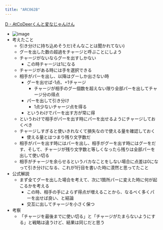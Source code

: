 ```yaml
---
title: "ARC062B"
---
```


[D - AtCoDeerくんと変なじゃんけん](https://atcoder.jp/contests/arc062/tasks/arc062_b)
- ![image](https://gyazo.com/b60e8ec2eed92697d14a8aff9e4790c9/thumb/1000)
- 考えたこと
    - 引き分けに持ち込めそうだ(そんなことは聞かれてない)
    - グーを出した数の超過をチャージと呼ぶことにしよう
    - チャージがないならグーを出すしかない
        - この時チャージは1になる
    - チャージがある時には手を選択できる
    - 相手がパーを出し、以降はグーしか出さない時
        - グーを出せば-1点、+1チャージ
            - チャージが相手のグー個数を超えない限り全部パーを出してチャージ分の得点
        - パーを出して引き分け
            - 1点少ないチャージ点を得る
        - というわけでパーを出す方が常に得
    - というわけで相手がパーを出す時にパーを出せるようにチャージしておくべき
    - チャージしすぎると使いきれなくて損失なので使える量を確認しておく
        - 使える量とはつまり残り文字数だ
    - 相手がパーを出す時にはパーを出し、相手がグーを出す時にはグーをだす、そして、チャージが残り文字数と等しくなったら残りは全部パーを出して使い切る
    - 相手がチャージを余らせるというバカなことをしない場合に点差は0になって引き分けになる、これが1行目を書いた時に漠然と思ってたこと
- 公式解説
    - まず全てグーを出した場合を考えて、次に1箇所パーに変えた時に何が起こるかを考える
        - この時、相手の手によらず得点が増えることから、なるべく多くパーを出せば良い、と結論
        - 交互に出してチャージを小さく保つ
- 考察
    - 「チャージを最後までに使い切る」と「チャージがたまらないようにする」と戦略は違うけど、結果は同じだと思う
